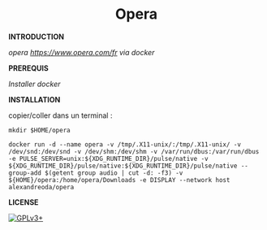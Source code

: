 # **<center>Opera</center>**


**INTRODUCTION**

*opera https://www.opera.com/fr via docker*


**PREREQUIS**

*Installer docker*


**INSTALLATION**

copier/coller dans un terminal :

    mkdir $HOME/opera

    docker run -d --name opera -v /tmp/.X11-unix/:/tmp/.X11-unix/ -v /dev/snd:/dev/snd -v /dev/shm:/dev/shm -v /var/run/dbus:/var/run/dbus -e PULSE_SERVER=unix:${XDG_RUNTIME_DIR}/pulse/native -v ${XDG_RUNTIME_DIR}/pulse/native:${XDG_RUNTIME_DIR}/pulse/native --group-add $(getent group audio | cut -d: -f3) -v ${HOME}/opera:/home/opera/Downloads -e DISPLAY --network host alexandreoda/opera


**LICENSE**

[![GPLv3+](http://gplv3.fsf.org/gplv3-127x51.png)](https://github.com/oda-alexandre/opera/blob/master/LICENSE)
